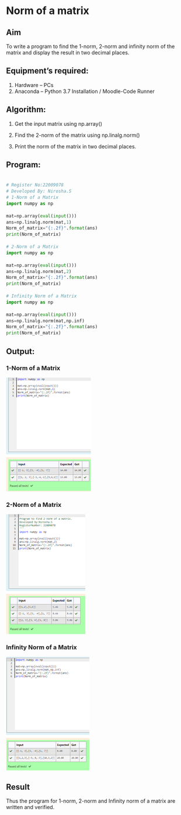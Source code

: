 # Norm of a matrix

## Aim
To write a program to find the 1-norm, 2-norm and infinity norm of the matrix and display the result in two decimal places.

## Equipment’s required:
1.	Hardware – PCs
2.	Anaconda – Python 3.7 Installation / Moodle-Code Runner

## Algorithm:

1. Get the input matrix using np.array()

2. Find the 2-norm of the matrix using np.linalg.norm()

3. Print the norm of the matrix in two decimal places.

## Program:
```Python

# Register No:22009078
# Developed By: Nirosha.S
# 1-Norm of a Matrix
import numpy as np

mat=np.array(eval(input()))
ans=np.linalg.norm(mat,1)
Norm_of_matrix="{:.2f}".format(ans)
print(Norm_of_matrix)

# 2-Norm of a Matrix
import numpy as np

mat=np.array(eval(input()))
ans=np.linalg.norm(mat,2)
Norm_of_matrix="{:.2f}".format(ans)
print(Norm_of_matrix)

# Infinity Norm of a Matrix
import numpy as np

mat=np.array(eval(input()))
ans=np.linalg.norm(mat,np.inf)
Norm_of_matrix="{:.2f}".format(ans)
print(Norm_of_matrix)

```
## Output:
### 1-Norm of a Matrix
![](o7.1.PNG)

### 2-Norm of a Matrix
![](o7.2.PNG)

### Infinity Norm of a Matrix
![](o7.3.PNG)

## Result
Thus the program for 1-norm, 2-norm and Infinity norm of a matrix are written and verified.
